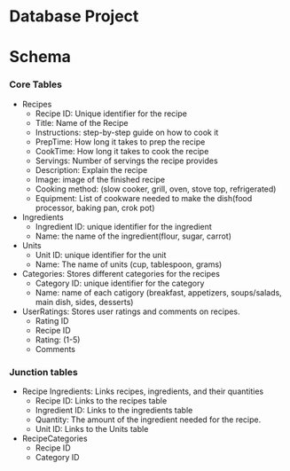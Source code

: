 # Database Project

# Schema
### Core Tables
- Recipes
    - Recipe ID: Unique identifier for the recipe
    - Title: Name of the Recipe
    - Instructions: step-by-step guide on how to cook it
    - PrepTime: How long it takes to prep the recipe
    - CookTime: How long it takes to cook the recipe
    - Servings: Number of servings the recipe provides
    - Description: Explain the recipe
    - Image: image of the finished recipe
    - Cooking method: (slow cooker, grill, oven, stove top, refrigerated)
    - Equipment: List of cookware needed to make the dish(food processor, baking pan, crok pot)
- Ingredients
    - Ingredient ID: unique identifier for the ingredient
    - Name: the name of the ingredient(flour, sugar, carrot)
- Units
    - Unit ID: unique identifier for the unit
    - Name: The name of units (cup, tablespoon, grams)
- Categories: Stores different categories for the recipes
    - Category  ID: unique identifier for the category
    - Name: name of each catigory (breakfast, appetizers,  soups/salads, main dish, sides, desserts)
- UserRatings: Stores user ratings and comments on recipes.
    - Rating ID
    - Recipe ID
    - Rating: (1-5)
    - Comments

### Junction tables
- Recipe Ingredients: Links recipes, ingredients, and their quantities
    - Recipe ID: Links to the recipes table
    - Ingredient ID: Links to the ingredients table
    - Quantity: The amount of the ingredient needed for the recipe.
    - Unit ID: Links to the Units table
- RecipeCategories
    - Recipe ID
    - Category ID
